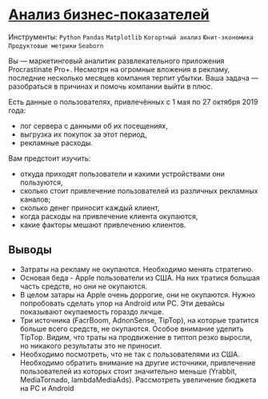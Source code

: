 # [Анализ бизнес-показателей](https://github.com/Igaime/Practicum/blob/main/07.%20%D0%90%D0%BD%D0%B0%D0%BB%D0%B8%D0%B7%20%D0%B1%D0%B8%D0%B7%D0%BD%D0%B5%D1%81-%D0%BF%D0%BE%D0%BA%D0%B0%D0%B7%D0%B0%D1%82%D0%B5%D0%BB%D0%B5%D0%B9/%D0%90%D0%BD%D0%B0%D0%BB%D0%B8%D0%B7%20%D0%B1%D0%B8%D0%B7%D0%BD%D0%B5%D1%81-%D0%BF%D0%BE%D0%BA%D0%B0%D0%B7%D0%B0%D1%82%D0%B5%D0%BB%D0%B5%D0%B8%CC%86.ipynb)

Инструменты: `Python` `Pandas` `Matplotlib` `Когортный анализ` `Юнит-экономика` `Продуктовые метрики` `Seaborn`

Вы — маркетинговый аналитик развлекательного приложения Procrastinate Pro+. Несмотря на огромные вложения в рекламу, последние несколько месяцев компания терпит убытки. Ваша задача — разобраться в причинах и помочь компании выйти в плюс.

Есть данные о пользователях, привлечённых с 1 мая по 27 октября 2019 года:
- лог сервера с данными об их посещениях,
- выгрузка их покупок за этот период,
- рекламные расходы.
 
Вам предстоит изучить:
- откуда приходят пользователи и какими устройствами они пользуются,
- сколько стоит привлечение пользователей из различных рекламных каналов;
- сколько денег приносит каждый клиент,
- когда расходы на привлечение клиента окупаются,
- какие факторы мешают привлечению клиентов.


## Выводы

- Затраты на рекламу не окупаются. Необходимо менять стратегию.
- Основая беда - Apple пользователи из США. На них тратися большая часть средств, но они не окупаются.
- В целом затары на Apple очень доррогие, они не окупаются. Нужно попробовать сделать упор на Android или PC. Эти девайсы показывают окупаемость гораздо лкчше.
- Три источника (FacrBoom, AdnonSense, TipTop), на которые тратится больше всего средств, не окупаются. Особое внимание уделить TipTop. Видим, что траты на продвижение в типтоп резко выросли, но никакого результаты это не приносит.
- Необходимо посмотреть, что не так с пользователями из США. Необходимо обратить внимание на другие источники, привлечение пользователей из которых стоит значительно меньше (Yrabbit, MediaTornado, lambdaMediaAds). Рассмотреть увеличение бюджета на PC и Android

